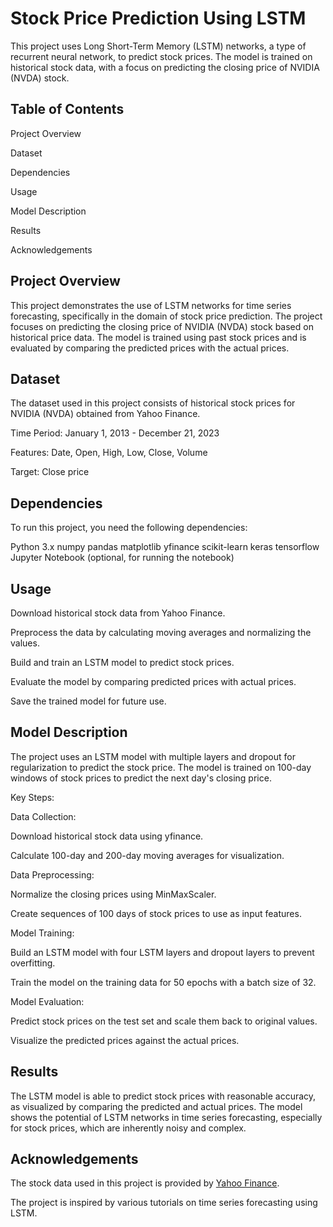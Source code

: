 # Stock Price Prediction Using LSTM

This project uses Long Short-Term Memory (LSTM) networks, a type of recurrent neural network, to predict stock prices. The model is trained on historical stock data, with a focus on predicting the closing price of NVIDIA (NVDA) stock.

## Table of Contents

Project Overview

Dataset

Dependencies

Usage

Model Description

Results

Acknowledgements


## Project Overview

This project demonstrates the use of LSTM networks for time series forecasting, specifically in the domain of stock price prediction. The project focuses on predicting the closing price of NVIDIA (NVDA) stock based on historical price data. The model is trained using past stock prices and is evaluated by comparing the predicted prices with the actual prices.


## Dataset

The dataset used in this project consists of historical stock prices for NVIDIA (NVDA) obtained from Yahoo Finance.

Time Period: January 1, 2013 - December 21, 2023

Features: Date, Open, High, Low, Close, Volume

Target: Close price

    
## Dependencies

To run this project, you need the following dependencies:

Python 3.x
numpy
pandas
matplotlib
yfinance
scikit-learn
keras
tensorflow
Jupyter Notebook (optional, for running the notebook)


## Usage

Download historical stock data from Yahoo Finance.

Preprocess the data by calculating moving averages and normalizing the values.

Build and train an LSTM model to predict stock prices.

Evaluate the model by comparing predicted prices with actual prices.

Save the trained model for future use.


## Model Description

The project uses an LSTM model with multiple layers and dropout for regularization to predict the stock price. The model is trained on 100-day windows of stock prices to predict the next day's closing price.

Key Steps:

Data Collection:

Download historical stock data using yfinance.

Calculate 100-day and 200-day moving averages for visualization.

Data Preprocessing:

Normalize the closing prices using MinMaxScaler.

Create sequences of 100 days of stock prices to use as input features.

Model Training:

Build an LSTM model with four LSTM layers and dropout layers to prevent overfitting.

Train the model on the training data for 50 epochs with a batch size of 32.

Model Evaluation:

Predict stock prices on the test set and scale them back to original values.

Visualize the predicted prices against the actual prices.


## Results

The LSTM model is able to predict stock prices with reasonable accuracy, as visualized by comparing the predicted and actual prices. The model shows the potential of LSTM networks in time series forecasting, especially for stock prices, which are inherently noisy and complex.


## Acknowledgements

The stock data used in this project is provided by [Yahoo Finance](https://finance.yahoo.com/quote/NVDA/).

The project is inspired by various tutorials on time series forecasting using LSTM.
